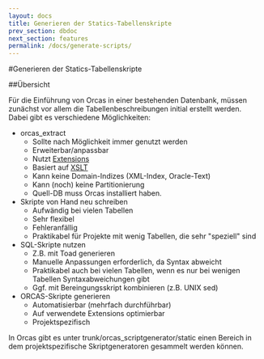 ```yaml
---
layout: docs
title: Generieren der Statics-Tabellenskripte
prev_section: dbdoc
next_section: features
permalink: /docs/generate-scripts/
---
```


#Generieren der Statics-Tabellenskripte

##Übersicht

Für die Einführung von Orcas in einer bestehenden Datenbank, müssen zunächst vor allem die Tabellenbeschreibungen initial erstellt werden.
<br/>
Dabei gibt es verschiedene Möglichkeiten:

- orcas_extract
  - Sollte nach Möglichkeit immer genutzt werden
  - Erweiterbar/anpassbar
  - Nutzt [Extensions]({{site.baseurl}}/docs/extensions/)
  - Basiert auf [XSLT](http://www.w3schools.com/xsl/)
  - Kann keine Domain-Indizes (XML-Index, Oracle-Text)
  - Kann (noch) keine Partitionierung
  - Quell-DB muss Orcas installiert haben.
- Skripte von Hand neu schreiben
  - Aufwändig bei vielen Tabellen
  - Sehr flexibel
  - Fehleranfällig
  - Praktikabel für Projekte mit wenig Tabellen, die sehr "speziell" sind
- SQL-Skripte nutzen
  - Z.B. mit Toad generieren
  - Manuelle Anpassungen erforderlich, da Syntax abweicht
  - Praktikabel auch bei vielen Tabellen, wenn es nur bei wenigen Tabellen Syntaxabweichungen gibt
  - Ggf. mit Bereingungsskript kombinieren (z.B. UNIX sed)
- ORCAS-Skripte generieren
  - Automatisierbar (mehrfach durchführbar)
  - Auf verwendete Extensions optimierbar
  - Projektspezifisch

In Orcas gibt es unter trunk/orcas_scriptgenerator/static einen Bereich in dem projektspezifische Skriptgeneratoren gesammelt werden können.
